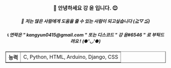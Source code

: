 
<div align = "center">


<h3>👋 안녕하세요 강 윤  입니다. 😊 </h3>
<h5>🎈 저는 많은 사람에게 도움을 줄 수 있는 사람이 되고싶습니다 (≧▽≦) </h5>
<h5> 📞 연락은 " kangyun0415@gmail.com " 또는 디스코드 " 강 윤#6546 " 로 부탁드려요 ! (●'◡'●)</h5>

<table border = "1">
    <tr>
        <th> 능력 </th>
        <td> C, Python, HTML, Arduino, Django, CSS </th>
    </tr>
